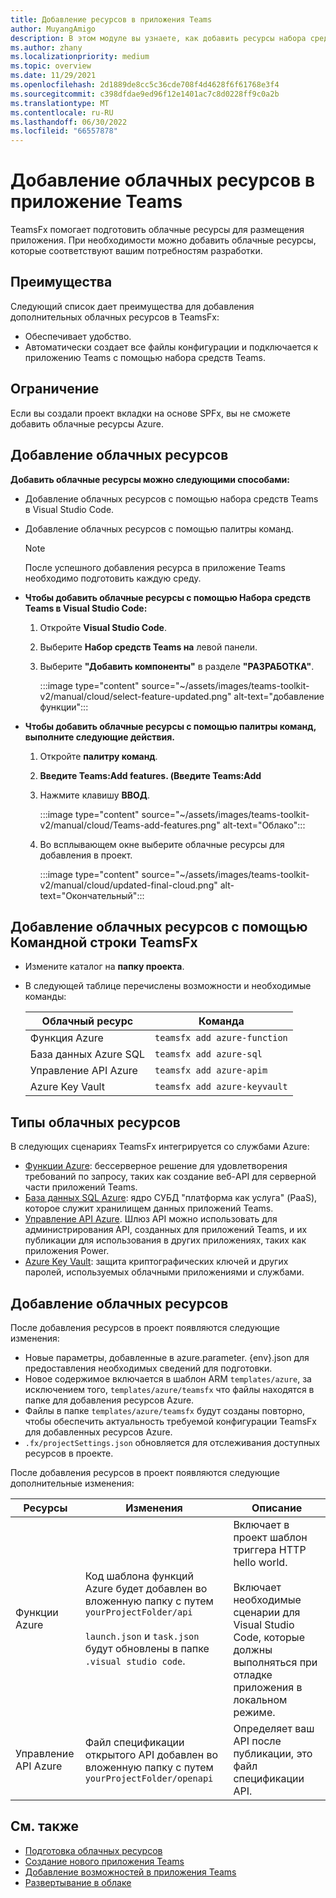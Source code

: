 ```yaml
---
title: Добавление ресурсов в приложения Teams
author: MuyangAmigo
description: В этом модуле вы узнаете, как добавить ресурсы набора средств Teams, преимущества, ограничения и возможности
ms.author: zhany
ms.localizationpriority: medium
ms.topic: overview
ms.date: 11/29/2021
ms.openlocfilehash: 2d1889de8cc5c36cde708f4d4628f6f61768e3f4
ms.sourcegitcommit: c398dfdae9ed96f12e1401ac7c8d0228ff9c0a2b
ms.translationtype: MT
ms.contentlocale: ru-RU
ms.lasthandoff: 06/30/2022
ms.locfileid: "66557878"
---
```

# <a name="add-cloud-resources-to-teams-app"></a>Добавление облачных ресурсов в приложение Teams

TeamsFx помогает подготовить облачные ресурсы для размещения приложения. При необходимости можно добавить облачные ресурсы, которые соответствуют вашим потребностям разработки.

## <a name="advantages"></a>Преимущества

Следующий список дает преимущества для добавления дополнительных облачных ресурсов в TeamsFx:

* Обеспечивает удобство.
* Автоматически создает все файлы конфигурации и подключается к приложению Teams с помощью набора средств Teams.

## <a name="limitation"></a>Ограничение

Если вы создали проект вкладки на основе SPFx, вы не сможете добавить облачные ресурсы Azure.

## <a name="add-cloud-resources"></a>Добавление облачных ресурсов

**Добавить облачные ресурсы можно следующими способами:**

* Добавление облачных ресурсов с помощью набора средств Teams в Visual Studio Code.
* Добавление облачных ресурсов с помощью палитры команд.

  > [!NOTE]
  > После успешного добавления ресурса в приложение Teams необходимо подготовить каждую среду.
  
* **Чтобы добавить облачные ресурсы с помощью Набора средств Teams в Visual Studio Code:**

   1. Откройте **Visual Studio Code**.
   1. Выберите **Набор средств Teams на** левой панели.
   1. Выберите **"Добавить компоненты"** в разделе **"РАЗРАБОТКА"**.

        :::image type="content" source="~/assets/images/teams-toolkit-v2/manual/cloud/select-feature-updated.png" alt-text="добавление функции":::

* **Чтобы добавить облачные ресурсы с помощью палитры команд, выполните следующие действия.**

   1. Откройте **палитру команд**.
   1. **Введите Teams:Add features. (Введите Teams:Add**
   1. Нажмите клавишу **ВВОД**.

        :::image type="content" source="~/assets/images/teams-toolkit-v2/manual/cloud/Teams-add-features.png" alt-text="Облако":::

   1. Во всплывающем окне выберите облачные ресурсы для добавления в проект.

        :::image type="content" source="~/assets/images/teams-toolkit-v2/manual/cloud/updated-final-cloud.png" alt-text="Окончательный":::

## <a name="add-cloud-resources-using-teamsfx-cli"></a>Добавление облачных ресурсов с помощью Командной строки TeamsFx

* Измените каталог на **папку проекта**.
* В следующей таблице перечислены возможности и необходимые команды:

  |Облачный ресурс|Команда|
  |---------------|----------|
  | Функция Azure|`teamsfx add azure-function`|
  | База данных Azure SQL|`teamsfx add azure-sql`|
  | Управление API Azure|`teamsfx add azure-apim`|
  | Azure Key Vault|`teamsfx add azure-keyvault`|

## <a name="types-of-cloud-resources"></a>Типы облачных ресурсов

В следующих сценариях TeamsFx интегрируется со службами Azure:

* [Функции Azure](/azure/azure-functions/functions-overview): бессерверное решение для удовлетворения требований по запросу, таких как создание веб-API для серверной части приложений Teams.
* [База данных SQL Azure](/azure/azure-sql/database/sql-database-paas-overview): ядро СУБД "платформа как услуга" (PaaS), которое служит хранилищем данных приложений Teams.
* [Управление API Azure](deploy.md). Шлюз API можно использовать для администрирования API, созданных для приложений Teams, и их публикации для использования в других приложениях, таких как приложения Power.
* [Azure Key Vault](/azure/key-vault/general/overview): защита криптографических ключей и других паролей, используемых облачными приложениями и службами.

## <a name="add-cloud-resources"></a>Добавление облачных ресурсов

После добавления ресурсов в проект появляются следующие изменения:

* Новые параметры, добавленные в azure.parameter. {env}.json для предоставления необходимых сведений для подготовки.
* Новое содержимое включается в шаблон ARM `templates/azure`, за исключением того, `templates/azure/teamsfx` что файлы находятся в папке для добавления ресурсов Azure.
* Файлы в папке `templates/azure/teamsfx` будут созданы повторно, чтобы обеспечить актуальность требуемой конфигурации TeamsFx для добавленных ресурсов Azure.
* `.fx/projectSettings.json` обновляется для отслеживания доступных ресурсов в проекте.

После добавления ресурсов в проект появляются следующие дополнительные изменения:

|Ресурсы|Изменения|Описание|
|---------------|---------------|-----------------------------|
|Функции Azure|Код шаблона функций Azure будет добавлен во вложенную папку с путем `yourProjectFolder/api`</br></br>`launch.json` и `task.json` будут обновлены в папке `.visual studio code`.| Включает в проект шаблон триггера HTTP hello world.</br></br> Включает необходимые сценарии для Visual Studio Code, которые должны выполняться при отладке приложения в локальном режиме.|
|Управление API Azure|Файл спецификации открытого API добавлен во вложенную папку с путем `yourProjectFolder/openapi`|Определяет ваш API после публикации, это файл спецификации API.|

## <a name="see-also"></a>См. также

* [Подготовка облачных ресурсов](provision.md)
* [Создание нового приложения Teams](create-new-project.md)
* [Добавление возможностей в приложения Teams](add-capability.md)
* [Развертывание в облаке](deploy.md)
